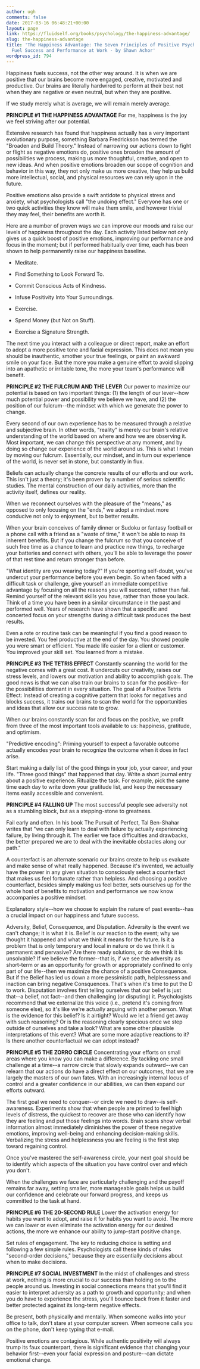 ```yaml
---
author: ugh
comments: false
date: 2017-03-16 06:48:21+00:00
layout: page
link: https://fluidself.org/books/psychology/the-happiness-advantage/
slug: the-happiness-advantage
title: 'The Happiness Advantage: The Seven Principles of Positive Psychology That
  Fuel Success and Performance at Work - by Shawn Achor'
wordpress_id: 794
---
```


Happiness fuels success, not the other way around. It is when we are positive that our brains become more engaged, creative, motivated and productive. Our brains are literally hardwired to perform at their best not when they are negative or even neutral, but when they are positive.
 
If we study merely what is average, we will remain merely average.
 
**PRINCIPLE #1 THE HAPPINESS ADVANTAGE**
For me, happiness is the joy we feel striving after our potential.
 
Extensive research has found that happiness actually has a very important evolutionary purpose, something Barbara Fredrickson has termed the "Broaden and Build Theory." Instead of narrowing our actions down to fight or flight as negative emotions do, positive ones broaden the amount of possibilities we process, making us more thoughtful, creative, and open to new ideas. And when positive emotions broaden our scope of cognition and behavior in this way, they not only make us more creative, they help us build more intellectual, social, and physical resources we can rely upon in the future.
 
Positive emotions also provide a swift antidote to physical stress and anxiety, what psychologists call "the undoing effect." Everyone has one or two quick activities they know will make them smile, and however trivial they may feel, their benefits are worth it.
 
Here are a number of proven ways we can improve our moods and raise our levels of happiness throughout the day. Each activity listed below not only gives us a quick boost of positive emotions, improving our performance and focus in the moment; but if performed habitually over time, each has been shown to help permanently raise our happiness baseline.



	
  * Meditate.


	
  * Find Something to Look Forward To.


	
  * Commit Conscious Acts of Kindness.


	
  * Infuse Positivity Into Your Surroundings.


	
  * Exercise.


	
  * Spend Money (but Not on Stuff).


	
  * Exercise a Signature Strength.


 
The next time you interact with a colleague or direct report, make an effort to adopt a more positive tone and facial expression. This does not mean you should be inauthentic, smother your true feelings, or paint an awkward smile on your face. But the more you make a genuine effort to avoid slipping into an apathetic or irritable tone, the more your team's performance will benefit.
 
**PRINCIPLE #2 THE FULCRUM AND THE LEVER**
Our power to maximize our potential is based on two important things: (1) the length of our lever--how much potential power and possibility we believe we have, and (2) the position of our fulcrum--the mindset with which we generate the power to change.
 
Every second of our own experience has to be measured through a relative and subjective brain. In other words, "reality" is merely our brain's relative understanding of the world based on where and how we are observing it. Most important, we can change this perspective at any moment, and by doing so change our experience of the world around us. This is what I mean by moving our fulcrum. Essentially, our mindset, and in turn our experience of the world, is never set in stone, but constantly in flux.
 
Beliefs can actually change the concrete results of our efforts and our work. This isn't just a theory; it's been proven by a number of serious scientific studies. The mental construction of our daily activities, more than the activity itself, defines our reality.
 
When we reconnect ourselves with the pleasure of the "means," as opposed to only focusing on the "ends," we adopt a mindset more conducive not only to enjoyment, but to better results.
 
When your brain conceives of family dinner or Sudoku or fantasy football or a phone call with a friend as a "waste of time," it won't be able to reap its inherent benefits. But if you change the fulcrum so that you conceive of such free time as a chance to learn and practice new things, to recharge your batteries and connect with others, you'll be able to leverage the power of that rest time and return stronger than before.
 
"What identity are you wearing today?" If you're sporting self-doubt, you've undercut your performance before you even begin. So when faced with a difficult task or challenge, give yourself an immediate competitive advantage by focusing on all the reasons you will succeed, rather than fail. Remind yourself of the relevant skills you have, rather than those you lack. Think of a time you have been in a similar circumstance in the past and performed well. Years of research have shown that a specific and concerted focus on your strengths during a difficult task produces the best results.
 
Even a rote or routine task can be meaningful if you find a good reason to be invested. You feel productive at the end of the day. You showed people you were smart or efficient. You made life easier for a client or customer. You improved your skill set. You learned from a mistake.
 
**PRINCIPLE #3 THE TETRIS EFFECT**
Constantly scanning the world for the negative comes with a great cost. It undercuts our creativity, raises our stress levels, and lowers our motivation and ability to accomplish goals. The good news is that we can also train our brains to scan for the positive--for the possibilities dormant in every situation. The goal of a Positive Tetris Effect: Instead of creating a cognitive pattern that looks for negatives and blocks success, it trains our brains to scan the world for the opportunities and ideas that allow our success rate to grow.
 
When our brains constantly scan for and focus on the positive, we profit from three of the most important tools available to us: happiness, gratitude, and optimism.
 
"Predictive encoding": Priming yourself to expect a favorable outcome actually encodes your brain to recognize the outcome when it does in fact arise.
 
Start making a daily list of the good things in your job, your career, and your life. "Three good things" that happened that day. Write a short journal entry about a positive experience. Ritualize the task. For example, pick the same time each day to write down your gratitude list, and keep the necessary items easily accessible and convenient.
 
**PRINCIPLE #4 FALLING UP**
The most successful people see adversity not as a stumbling block, but as a stepping-stone to greatness.
 
Fail early and often. In his book The Pursuit of Perfect, Tal Ben-Shahar writes that "we can only learn to deal with failure by actually experiencing failure, by living through it. The earlier we face difficulties and drawbacks, the better prepared we are to deal with the inevitable obstacles along our path."
 
A counterfact is an alternate scenario our brains create to help us evaluate and make sense of what really happened. Because it's invented, we actually have the power in any given situation to consciously select a counterfact that makes us feel fortunate rather than helpless. And choosing a positive counterfact, besides simply making us feel better, sets ourselves up for the whole host of benefits to motivation and performance we now know accompanies a positive mindset.
 
Explanatory style--how we choose to explain the nature of past events--has a crucial impact on our happiness and future success.
 
Adversity, Belief, Consequence, and Disputation. Adversity is the event we can't change; it is what it is. Belief is our reaction to the event; why we thought it happened and what we think it means for the future. Is it a problem that is only temporary and local in nature or do we think it is permanent and pervasive? Are there ready solutions, or do we think it is unsolvable? If we believe the former--that is, if we see the adversity as short-term or as an opportunity for growth or appropriately confined to only part of our life--then we maximize the chance of a positive Consequence. But if the Belief has led us down a more pessimistic path, helplessness and inaction can bring negative Consquences. That's when it's time to put the D to work. Disputation involves first telling ourselves that our belief is just that--a belief, not fact--and then challenging (or disputing) it. Psychologists recommend that we externalize this voice (i.e., pretend it's coming from someone else), so it's like we're actually arguing with another person. What is the evidence for this belief? Is it airtight? Would we let a friend get away with such reasoning? Or is the reasoning clearly specious once we step outside of ourselves and take a look? What are some other plausible interpretations of this event? What are some more adaptive reactions to it? Is there another counterfactual we can adopt instead?
 
**PRINCIPLE #5 THE ZORRO CIRCLE**
Concentrating your efforts on small areas where you know you can make a difference. By tackling one small challenge at a time--a narrow circle that slowly expands outward--we can relearn that our actions do have a direct effect on our outcomes, that we are largely the masters of our own fates. With an increasingly internal locus of control and a greater confidence in our abilities, we can then expand our efforts outward.
 
The first goal we need to conquer--or circle we need to draw--is self-awareness. Experiments show that when people are primed to feel high levels of distress, the quickest to recover are those who can identify how they are feeling and put those feelings into words. Brain scans show verbal information almost immediately diminishes the power of these negative emotions, improving well-being and enhancing decision-making skills. Verbalizing the stress and helplessness you are feeling is the first step toward regaining control.
 
Once you've mastered the self-awareness circle, your next goal should be to identify which aspects of the situation you have control over and which you don't.
 
When the challenges we face are particularly challenging and the payoff remains far away, setting smaller, more manageable goals helps us build our confidence and celebrate our forward progress, and keeps us committed to the task at hand.
 
**PRINCIPLE #6 THE 20-SECOND RULE**
Lower the activation energy for habits you want to adopt, and raise it for habits you want to avoid. The more we can lower or even eliminate the activation energy for our desired actions, the more we enhance our ability to jump-start positive change.
 
Set rules of engagement. The key to reducing choice is setting and following a few simple rules. Psychologists call these kinds of rules "second-order decisions," because they are essentially decisions about when to make decisions.
 
**PRINCIPLE #7 SOCIAL INVESTMENT**
In the midst of challenges and stress at work, nothing is more crucial to our success than holding on to the people around us. Investing in social connections means that you'll find it easier to interpret adversity as a path to growth and opportunity; and when you do have to experience the stress, you'll bounce back from it faster and better protected against its long-term negative effects.
 
Be present, both physically and mentally. When someone walks into your office to talk, don't stare at your computer screen. When someone calls you on the phone, don't keep typing that e-mail.
 
Positive emotions are contagious. While authentic positivity will always trump its faux counterpart, there is significant evidence that changing your behavior first--even your facial expression and posture--can dictate emotional change.

